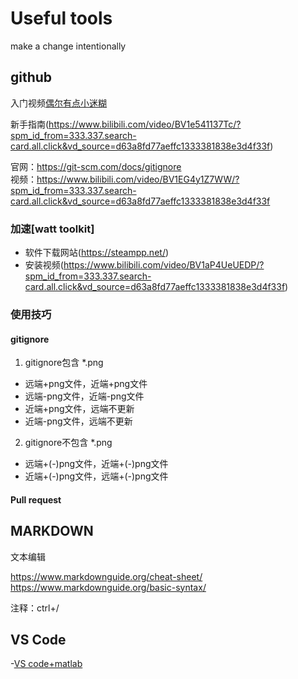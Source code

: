 # Useful tools
make a change intentionally
## github
 入门视频[偶尔有点小迷糊](https://www.bilibili.com/video/BV1hS4y1S7wL/?spm_id_from=333.788&vd_source=d63a8fd77aeffc1333381838e3d4f33f)

 新手指南(https://www.bilibili.com/video/BV1e541137Tc/?spm_id_from=333.337.search-card.all.click&vd_source=d63a8fd77aeffc1333381838e3d4f33f)

官网：https://git-scm.com/docs/gitignore  
视频：https://www.bilibili.com/video/BV1EG4y1Z7WW/?spm_id_from=333.337.search-card.all.click&vd_source=d63a8fd77aeffc1333381838e3d4f33f

 ### 加速[watt toolkit]

- 软件下载网站(https://steampp.net/)
- 安装视频(https://www.bilibili.com/video/BV1aP4UeUEDP/?spm_id_from=333.337.search-card.all.click&vd_source=d63a8fd77aeffc1333381838e3d4f33f)
    
### 使用技巧

#### gitignore
1. gitignore包含 *.png
 - 远端+png文件，近端+png文件
 - 远端-png文件，近端-png文件
 - 近端+png文件，远端不更新
  - 近端-png文件，远端不更新
2.  gitignore不包含 *.png
 - 远端+(-)png文件，近端+(-)png文件
 - 近端+(-)png文件，远端+(-)png文件
#### Pull request

## MARKDOWN
文本编辑

https://www.markdownguide.org/cheat-sheet/  
https://www.markdownguide.org/basic-syntax/

注释：ctrl+/
## VS Code
-[VS code+matlab](https://www.bilibili.com/video/BV1Qj421Z77h/?spm_id_from=333.337.search-card.all.click&vd_source=d63a8fd77aeffc1333381838e3d4f33f)
